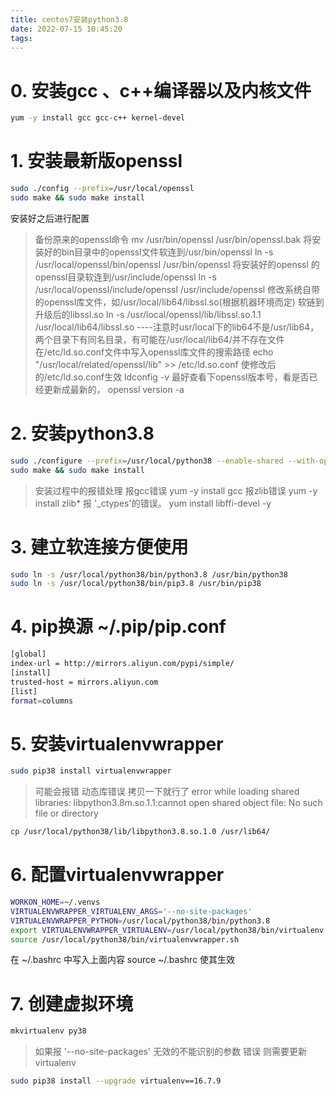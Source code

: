 ```yaml
---
title: centos7安装python3.8
date: 2022-07-15 10:45:20
tags:
---
```

# 0. 安装gcc 、c++编译器以及内核文件

~~~bash
yum -y install gcc gcc-c++ kernel-devel
~~~

# 1. 安装最新版openssl

```bash
sudo ./config --prefix=/usr/local/openssl
sudo make && sudo make install
```

安装好之后进行配置
> 备份原来的openssl命令
mv /usr/bin/openssl /usr/bin/openssl.bak
将安装好的bin目录中的openssl文件软连到/usr/bin/openssl
ln -s /usr/local/openssl/bin/openssl /usr/bin/openssl
将安装好的openssl 的openssl目录软连到/usr/include/openssl
ln -s /usr/local/openssl/include/openssl /usr/include/openssl
修改系统自带的openssl库文件，如/usr/local/lib64/libssl.so(根据机器环境而定) 软链到升级后的libssl.so
ln -s /usr/local/openssl/lib/libssl.so.1.1 /usr/local/lib64/libssl.so     ----注意时usr/local下的lib64不是/usr/lib64，两个目录下有同名目录，有可能在/usr/local/lib64/并不存在文件
在/etc/ld.so.conf文件中写入openssl库文件的搜索路径
echo "/usr/local/related/openssl/lib" >> /etc/ld.so.conf
使修改后的/etc/ld.so.conf生效
ldconfig -v
最好查看下openssl版本号，看是否已经更新成最新的，
openssl version -a

# 2. 安装python3.8

```bash
sudo ./configure --prefix=/usr/local/python38 --enable-shared --with-openssl=/usr/local/openssl
sudo make && sudo make install
```

> 安装过程中的报错处理
> 报gcc错误
yum -y install gcc
报zlib错误
yum -y install zlib*
报 '_ctypes'的错误。
yum install libffi-devel -y

# 3. 建立软连接方便使用

```bash
sudo ln -s /usr/local/python38/bin/python3.8 /usr/bin/python38
sudo ln -s /usr/local/python38/bin/pip3.8 /usr/bin/pip38
```

# 4. pip换源 ~/.pip/pip.conf

```bash
[global]
index-url = http://mirrors.aliyun.com/pypi/simple/
[install]
trusted-host = mirrors.aliyun.com
[list]
format=columns
```

# 5. 安装virtualenvwrapper

```bash
sudo pip38 install virtualenvwrapper
```

> 可能会报错 动态库错误  拷贝一下就行了
> error while loading shared libraries: libpython3.8m.so.1.1:cannot open shared object file: No such file or directory

~~~bash
cp /usr/local/python38/lib/libpython3.8.so.1.0 /usr/lib64/
~~~

# 6. 配置virtualenvwrapper

```bash
WORKON_HOME=~/.venvs
VIRTUALENVWRAPPER_VIRTUALENV_ARGS='--no-site-packages'
VIRTUALENVWRAPPER_PYTHON=/usr/local/python38/bin/python3.8
export VIRTUALENVWRAPPER_VIRTUALENV=/usr/local/python38/bin/virtualenv
source /usr/local/python38/bin/virtualenvwrapper.sh
```

在 ~/.bashrc 中写入上面内容
source ~/.bashrc 使其生效

# 7. 创建虚拟环境

```bash
mkvirtualenv py38
```

> 如果报 '--no-site-packages' 无效的不能识别的参数 错误
则需要更新virtualenv

```bash
sudo pip38 install --upgrade virtualenv==16.7.9
```
